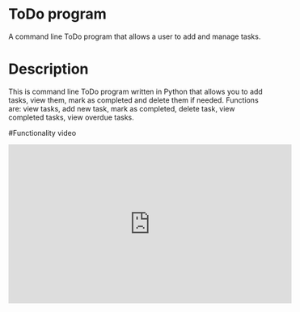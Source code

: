 # ToDo program
A command line ToDo program that allows a user to add and manage tasks.

# Description
This is command line ToDo program written in Python that allows you to add tasks, view them, mark as completed and delete them if needed. 
Functions are: view tasks, add new task, mark as completed, delete task, view completed tasks, view overdue tasks.

#Functionality video
 <iframe width="560" height="315" src="https://www.youtube.com/embed/O8kNKeMB6t8" frameborder="0" allow="accelerometer; autoplay; encrypted-media; gyroscope; picture-in-picture" allowfullscreen></iframe>
